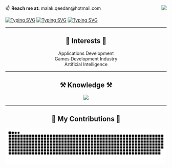 <p align="left">
    📫 <b>Reach me at:</b> malak.qeedan@hotmail.com
<img align="right" src="https://visitor-badge.laobi.icu/badge?page_id=Malak47.Malak47" />
</p>

<a href="https://git.io/typing-svg"><img src="https://readme-typing-svg.herokuapp.com?font=Fira+Code&size=14&duration=3400&pause=8300&color=00D721&width=800&height=30&lines=public+class+Developer+%7B" alt="Typing SVG" /></a>
<a href="https://git.io/typing-svg"><img src="https://readme-typing-svg.herokuapp.com?font=Fira+Code&size=14&duration=3000&pause=1000&color=00D721&width=800&height=30&separator=%3C&lines=private+String+name+%3D+%22Malak+Qeedan%22;%3Cprivate+String+role+%3D+%22Computer+Science%22;%3Cprivate+String%5B%5D+skills+%3D+%7B%22Java%22%2C+%22Android%22%2C+%22Python%22%2C+%22C%22%2C+%22C%2B%2B%22%7D;" alt="Typing SVG" /></a>
<a href="https://git.io/typing-svg"><img src="https://readme-typing-svg.herokuapp.com?font=Fira+Code&size=14&duration=3400&pause=8300&color=00D721&width=800&height=30&lines=%7D" alt="Typing SVG" /></a>

---

<h2 align="center">🧠 Interests 🧠</h2>
<p align="center">
    Applications Development<br/>
    Games Development Industry<br/>
    Artificial Intelligence
</p>

---

<h2 align="center">⚒️ Knowledge ⚒️</h2>
<div align="center">
    <img src="https://skillicons.dev/icons?i=java,c,cpp,python,androidstudio,firebase,mongodb,mysql,unity,unreal,git,linux" />
</div>

---

<h2 align="center">🐍 My Contributions 🐍</h2>
<div align="center">
    <img alt="snake eating my contributions" src="https://raw.githubusercontent.com/Malak47/Malak47/output/github-contribution-grid-snake.svg" />
</div>
